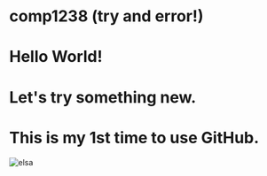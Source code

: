 # comp1238 (try and error!)
# Hello World!
# Let's try something new.
# This is my 1st time to use GitHub.
![elsa](https://github.com/user-attachments/assets/791ef089-4056-4545-8ab1-7187dbd517fe)
